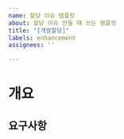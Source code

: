 ```yaml
---
name: 할당 이슈 템플릿
about: 할당 이슈 만들 때 쓰는 템플릿
title: "[개발할당]"
labels: enhancement
assignees: ''

---
```


# 개요

## 요구사항
